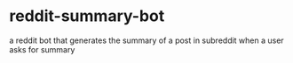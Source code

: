 # reddit-summary-bot
a reddit bot that generates the summary of a post in subreddit when a user asks for summary
